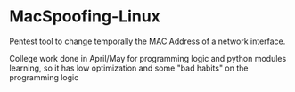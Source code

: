 # MacSpoofing-Linux
Pentest tool to change temporally the MAC Address of a network interface. 

College work done in April/May for programming logic and python modules learning, so it has low optimization and some "bad habits" on the programming logic 
